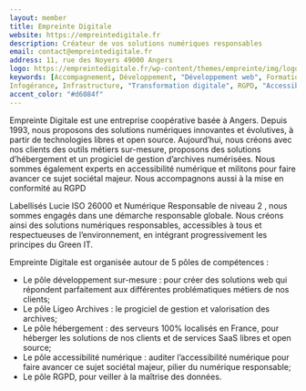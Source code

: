 ```yaml
---
layout: member
title: Empreinte Digitale
website: https://empreintedigitale.fr
description: Créateur de vos solutions numériques responsables
email: contact@empreintedigitale.fr
address: 11, rue des Noyers 49000 Angers
logo: https://empreintedigitale.fr/wp-content/themes/empreinte/img/logo-with-baseline-white.svg
keywords: [Accompagnement, Développement, "Développement web", Formation, "Vue JS", Backbone, JQuery, Symfony, Hébergement,
Infogérance, Infrastructure, "Transformation digitale", RGPD, "Accessibilité", "Eco-conception"]
accent_color: "#d6084f"
---
```

Empreinte Digitale est une entreprise coopérative basée à Angers. Depuis 1993, nous proposons des solutions numériques innovantes et évolutives, à partir de technologies libres et open source. Aujourd’hui, nous créons avec nos clients des outils métiers sur-mesure, proposons des solutions d’hébergement et un progiciel de gestion d’archives numérisées. Nous sommes également experts en accessibilité numérique et militons pour faire avancer ce sujet sociétal majeur. Nous accompagnons aussi à la mise en conformité au RGPD

Labellisés Lucie ISO 26000 et Numérique Responsable de niveau 2 , nous sommes engagés dans une démarche responsable globale. Nous créons ainsi des solutions numériques responsables, accessibles à tous et respectueuses de l’environnement, en intégrant progressivement les principes du Green IT.

Empreinte Digitale est organisée autour de 5 pôles de compétences :
- Le pôle développement sur-mesure : pour créer des solutions web qui répondent parfaitement aux différentes problématiques métiers de nos clients;
- Le pôle Ligeo Archives : le progiciel de gestion et valorisation des archives;
- Le pôle hébergement : des serveurs 100% localisés en France, pour héberger les solutions de nos clients et de services SaaS libres et open source;
- Le pôle accessibilité numérique : auditer l’accessibilité numérique pour faire avancer ce sujet sociétal majeur, pilier du numérique responsable;
- Le pôle RGPD, pour veiller à la maîtrise des données.
